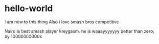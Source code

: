 # hello-world
I am new to this thing
Also i love smash bros competitive



Nairo is best smash player kreygasm.
he is waaayyyyyyy better than zero; by 10000000000x

